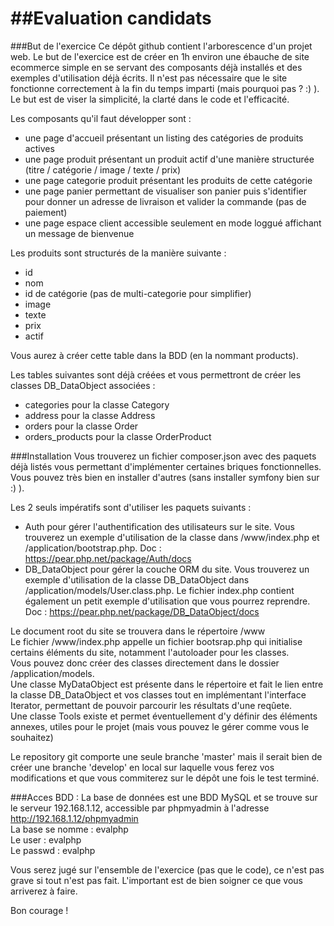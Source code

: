 ##Evaluation candidats
====
###But de l'exercice
Ce dépôt github contient l'arborescence d'un projet web.
Le but de l'exercice est de créer en 1h environ une ébauche de site ecommerce simple en se servant des composants déjà installés et des exemples d'utilisation déjà écrits.
Il n'est pas nécessaire que le site fonctionne correctement à la fin du temps imparti (mais pourquoi pas ? :) ). 
Le but est de viser la simplicité, la clarté dans le code et l'efficacité. 


Les composants qu'il faut développer sont :
* une page d'accueil présentant un listing des catégories de produits actives
* une page produit présentant un produit actif d'une manière structurée (titre / catégorie / image / texte / prix)
* une page categorie produit présentant les produits de cette catégorie
* une page panier permettant de visualiser son panier puis s'identifier pour donner un adresse de livraison et valider la commande (pas de paiement)
* une page espace client accessible seulement en mode loggué affichant un message de bienvenue

Les produits sont structurés de la manière suivante :
* id
* nom
* id de catégorie (pas de multi-categorie pour simplifier)
* image
* texte
* prix
* actif

Vous aurez à créer cette table dans la BDD (en la nommant products).

Les tables suivantes sont déjà créées et vous permettront de créer les classes DB_DataObject associées :
* categories pour la classe Category
* address pour la classe Address
* orders pour la classe Order
* orders_products pour la classe OrderProduct


###Installation
Vous trouverez un fichier composer.json avec des paquets déjà listés vous permettant d'implémenter certaines briques fonctionnelles.  
Vous pouvez très bien en installer d'autres (sans installer symfony bien sur :) ).  

Les 2 seuls impératifs sont d'utiliser les paquets suivants :
* Auth pour gérer l'authentification des utilisateurs sur le site. Vous trouverez un exemple d'utilisation de la classe dans /www/index.php et /application/bootstrap.php. Doc : https://pear.php.net/package/Auth/docs
* DB_DataObject pour gérer la couche ORM du site. Vous trouverez un exemple d'utilisation de la classe DB_DataObject dans /application/models/User.class.php. Le fichier index.php contient également un petit exemple d'utilisation que vous pourrez reprendre. Doc : https://pear.php.net/package/DB_DataObject/docs

Le document root du site se trouvera dans le répertoire /www  
Le fichier /www/index.php appelle un fichier bootsrap.php qui initialise certains éléments du site, notamment l'autoloader pour les classes.  
Vous pouvez donc créer des classes directement dans le dossier /application/models.  
Une classe MyDataObject est présente dans le répertoire et fait le lien entre la classe DB_DataObject et vos classes tout en implémentant l'interface Iterator, permettant de pouvoir parcourir les résultats d'une reqûete.  
Une classe Tools existe et permet éventuellement d'y définir des éléments annexes, utiles pour le projet (mais vous pouvez le gérer comme vous le souhaitez)  

Le repository git comporte une seule branche 'master' mais il serait bien de créer une branche 'develop' en local sur laquelle vous ferez vos modifications et que vous commiterez sur le dépôt une fois le test terminé.

###Acces BDD :
La base de données est une BDD MySQL et se trouve sur le serveur 192.168.1.12, accessible par phpmyadmin à l'adresse http://192.168.1.12/phpmyadmin  
La base se nomme : evalphp  
Le user : evalphp  
Le passwd : evalphp  

Vous serez jugé sur l'ensemble de l'exercice (pas que le code), ce n'est pas grave si tout n'est pas fait. L'important est de bien soigner ce que vous arriverez à faire.

Bon courage !